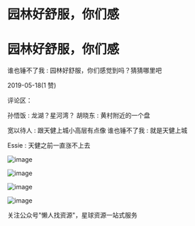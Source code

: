 # 园林好舒服，你们感

# 园林好舒服，你们感

谁也锤不了我 : 园林好舒服，你们感觉到吗？猜猜哪里吧

2019-05-18(1 赞)

评论区：

孙悟饭 : 龙湖？星河湾？ 胡晓东 : 黄村附近的一个盘

宽以待人 : 跟天健上城小高层有点像 谁也锤不了我 : 就是天健上城

Essie : 天健之前一直涨不上去

![image](img/Image_0481.png)

![image](img/Image_0491.png)

![image](img/Image_050.png)

![image](img/Image_051.png)

关注公众号"懒人找资源"，星球资源一站式服务